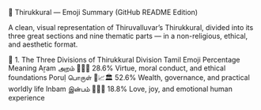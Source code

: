 🌿 Thirukkural — Emoji Summary (GitHub README Edition)

A clean, visual representation of Thiruvalluvar’s Thirukkural, divided into its three great sections and nine thematic parts — in a non-religious, ethical, and aesthetic format.

📘 1. The Three Divisions of Thirukkural
Division	Tamil	Emoji	Percentage	Meaning
Aṟam	அறம்	🌿🤍📘	28.6%	Virtue, moral conduct, and ethical foundations
Poruḷ	பொருள்	💼📈🏛️	52.6%	Wealth, governance, and practical worldly life
Inbam	இன்பம்	💞🌺✨	18.8%	Love, joy, and emotional human experience
